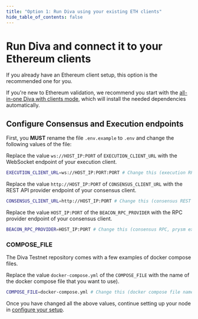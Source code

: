 ```yaml
---
title: "Option 1: Run Diva using your existing ETH clients"
hide_table_of_contents: false
---
```


# Run Diva and connect it to your Ethereum clients

If you already have an Ethereum client setup, this option is the recommended one for you.

If you're new to Ethereum validation, we recommend you start with the [all-in-one Diva with clients mode](new-clients), which will install the needed dependencies automatically.

## Configure Consensus and Execution endpoints

First, you **MUST** rename the file `.env.example` to `.env` and change the following values of the file:

Replace the value `ws://HOST_IP:PORT` of `EXECUTION_CLIENT_URL` with the WebSocket endpoint of your execution client.

```bash
EXECUTION_CLIENT_URL=ws://HOST_IP:PORT:PORT # Change this (execution RPC WebSocket, geth example: ws://HOST_IP:PORT:8546)
```

Replace the value `http://HOST_IP:PORT` of `CONSENSUS_CLIENT_URL` with the REST API provider endpoint of your consensus client.

```bash
CONSENSUS_CLIENT_URL=http://HOST_IP:PORT # Change this (consensus REST API, prysm example: http://HOST_IP:3500)
```

Replace the value `HOST_IP:PORT` of the `BEACON_RPC_PROVIDER` with the RPC provider endpoint of your consensus client.

```bash
BEACON_RPC_PROVIDER=HOST_IP:PORT # Change this (consensus RPC, prysm example: http://HOST_IP:4000)
```

### COMPOSE_FILE

The Diva Testnet repository comes with a few examples of docker compose files.

Replace the value `docker-compose.yml` of the `COMPOSE_FILE` with the name of the docker compose file that you want to use).

```bash
COMPOSE_FILE=docker-compose.yml # Change this (docker compose file name)
```

Once you have changed all the above values, continue setting up your node in [configure your setup](../configure).
